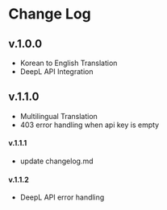 # Change Log

## v.1.0.0

- Korean to English Translation
- DeepL API Integration

## v.1.1.0

- Multilingual Translation
- 403 error handling when api key is empty

#### v.1.1.1

- update changelog.md

#### v.1.1.2

- DeepL API error handling
